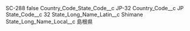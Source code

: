 <?xml version="1.0" encoding="UTF-8"?>
<CustomMetadata xmlns="http://soap.sforce.com/2006/04/metadata" xmlns:xsi="http://www.w3.org/2001/XMLSchema-instance" xmlns:xsd="http://www.w3.org/2001/XMLSchema">
    <label>SC-288</label>
    <protected>false</protected>
    <values>
        <field>Country_Code_State_Code__c</field>
        <value xsi:type="xsd:string">JP-32</value>
    </values>
    <values>
        <field>Country_Code__c</field>
        <value xsi:type="xsd:string">JP</value>
    </values>
    <values>
        <field>State_Code__c</field>
        <value xsi:type="xsd:string">32</value>
    </values>
    <values>
        <field>State_Long_Name_Latin__c</field>
        <value xsi:type="xsd:string">Shimane</value>
    </values>
    <values>
        <field>State_Long_Name_Local__c</field>
        <value xsi:type="xsd:string">島根県</value>
    </values>
</CustomMetadata>
